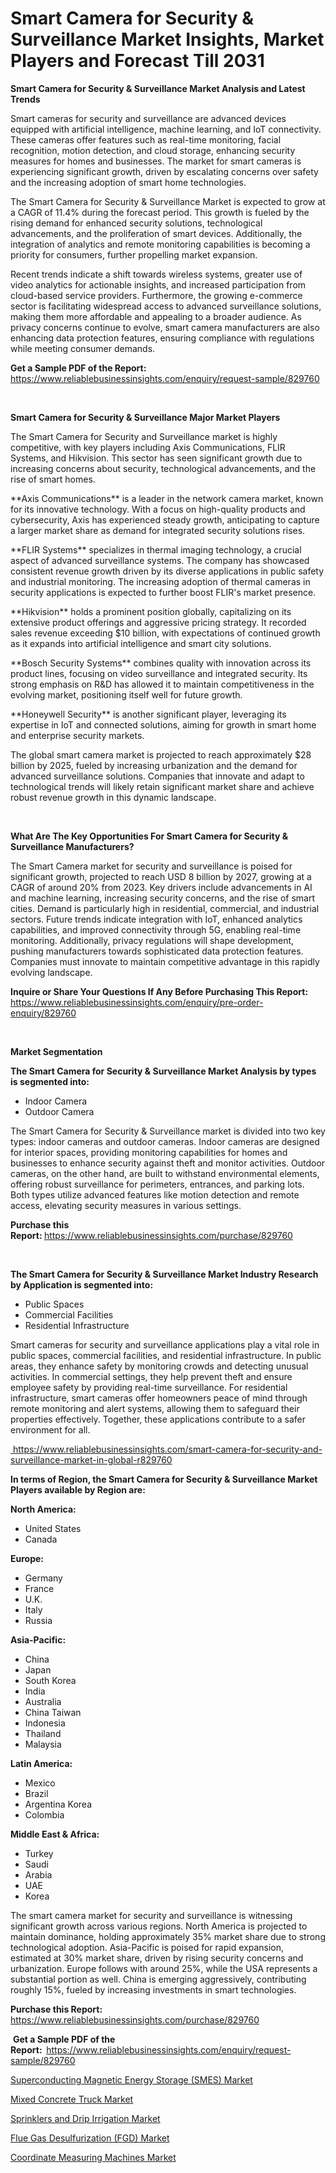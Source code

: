 <p><h1>Smart Camera for Security & Surveillance Market Insights, Market Players and Forecast Till 2031</h1></p><p><strong>Smart Camera for Security & Surveillance Market Analysis and Latest Trends</strong></p>
<p><p>Smart cameras for security and surveillance are advanced devices equipped with artificial intelligence, machine learning, and IoT connectivity. These cameras offer features such as real-time monitoring, facial recognition, motion detection, and cloud storage, enhancing security measures for homes and businesses. The market for smart cameras is experiencing significant growth, driven by escalating concerns over safety and the increasing adoption of smart home technologies.</p><p>The Smart Camera for Security & Surveillance Market is expected to grow at a CAGR of 11.4% during the forecast period. This growth is fueled by the rising demand for enhanced security solutions, technological advancements, and the proliferation of smart devices. Additionally, the integration of analytics and remote monitoring capabilities is becoming a priority for consumers, further propelling market expansion.</p><p>Recent trends indicate a shift towards wireless systems, greater use of video analytics for actionable insights, and increased participation from cloud-based service providers. Furthermore, the growing e-commerce sector is facilitating widespread access to advanced surveillance solutions, making them more affordable and appealing to a broader audience. As privacy concerns continue to evolve, smart camera manufacturers are also enhancing data protection features, ensuring compliance with regulations while meeting consumer demands.</p></p>
<p><strong>Get a Sample PDF of the Report:&nbsp;</strong> <a href="https://www.reliablebusinessinsights.com/enquiry/request-sample/829760?utm_campaign=60&utm_medium=2&utm_source=Github&utm_content=ia&utm_term=08102024&utm_id=smart-camera-for-security-surveillance">https://www.reliablebusinessinsights.com/enquiry/request-sample/829760</a></p>
<p>&nbsp;</p>
<p><strong>Smart Camera for Security & Surveillance Major Market Players</strong></p>
<p><p>The Smart Camera for Security and Surveillance market is highly competitive, with key players including Axis Communications, FLIR Systems, and Hikvision. This sector has seen significant growth due to increasing concerns about security, technological advancements, and the rise of smart homes.</p><p>**Axis Communications** is a leader in the network camera market, known for its innovative technology. With a focus on high-quality products and cybersecurity, Axis has experienced steady growth, anticipating to capture a larger market share as demand for integrated security solutions rises.</p><p>**FLIR Systems** specializes in thermal imaging technology, a crucial aspect of advanced surveillance systems. The company has showcased consistent revenue growth driven by its diverse applications in public safety and industrial monitoring. The increasing adoption of thermal cameras in security applications is expected to further boost FLIR's market presence.</p><p>**Hikvision** holds a prominent position globally, capitalizing on its extensive product offerings and aggressive pricing strategy. It recorded sales revenue exceeding $10 billion, with expectations of continued growth as it expands into artificial intelligence and smart city solutions.</p><p>**Bosch Security Systems** combines quality with innovation across its product lines, focusing on video surveillance and integrated security. Its strong emphasis on R&D has allowed it to maintain competitiveness in the evolving market, positioning itself well for future growth.</p><p>**Honeywell Security** is another significant player, leveraging its expertise in IoT and connected solutions, aiming for growth in smart home and enterprise security markets.</p><p>The global smart camera market is projected to reach approximately $28 billion by 2025, fueled by increasing urbanization and the demand for advanced surveillance solutions. Companies that innovate and adapt to technological trends will likely retain significant market share and achieve robust revenue growth in this dynamic landscape.</p></p>
<p>&nbsp;</p>
<p><strong>What Are The Key Opportunities For Smart Camera for Security & Surveillance Manufacturers?</strong></p>
<p><p>The Smart Camera market for security and surveillance is poised for significant growth, projected to reach USD 8 billion by 2027, growing at a CAGR of around 20% from 2023. Key drivers include advancements in AI and machine learning, increasing security concerns, and the rise of smart cities. Demand is particularly high in residential, commercial, and industrial sectors. Future trends indicate integration with IoT, enhanced analytics capabilities, and improved connectivity through 5G, enabling real-time monitoring. Additionally, privacy regulations will shape development, pushing manufacturers towards sophisticated data protection features. Companies must innovate to maintain competitive advantage in this rapidly evolving landscape.</p></p>
<p><strong>Inquire or Share Your Questions If Any Before Purchasing This Report:</strong> <a href="https://www.reliablebusinessinsights.com/enquiry/pre-order-enquiry/829760?utm_campaign=60&utm_medium=2&utm_source=Github&utm_content=ia&utm_term=08102024&utm_id=smart-camera-for-security-surveillance">https://www.reliablebusinessinsights.com/enquiry/pre-order-enquiry/829760</a></p>
<p>&nbsp;</p>
<p><strong>Market Segmentation</strong></p>
<p><strong>The Smart Camera for Security & Surveillance Market Analysis by types is segmented into:</strong></p>
<p><ul><li>Indoor Camera</li><li>Outdoor Camera</li></ul></p>
<p><p>The Smart Camera for Security & Surveillance market is divided into two key types: indoor cameras and outdoor cameras. Indoor cameras are designed for interior spaces, providing monitoring capabilities for homes and businesses to enhance security against theft and monitor activities. Outdoor cameras, on the other hand, are built to withstand environmental elements, offering robust surveillance for perimeters, entrances, and parking lots. Both types utilize advanced features like motion detection and remote access, elevating security measures in various settings.</p></p>
<p><strong>Purchase this Report:&nbsp;</strong><a href="https://www.reliablebusinessinsights.com/purchase/829760?utm_campaign=60&utm_medium=2&utm_source=Github&utm_content=ia&utm_term=08102024&utm_id=smart-camera-for-security-surveillance">https://www.reliablebusinessinsights.com/purchase/829760</a></p>
<p>&nbsp;</p>
<p><strong>The Smart Camera for Security & Surveillance Market Industry Research by Application is segmented into:</strong></p>
<p><ul><li>Public Spaces</li><li>Commercial Facilities</li><li>Residential Infrastructure</li></ul></p>
<p><p>Smart cameras for security and surveillance applications play a vital role in public spaces, commercial facilities, and residential infrastructure. In public areas, they enhance safety by monitoring crowds and detecting unusual activities. In commercial settings, they help prevent theft and ensure employee safety by providing real-time surveillance. For residential infrastructure, smart cameras offer homeowners peace of mind through remote monitoring and alert systems, allowing them to safeguard their properties effectively. Together, these applications contribute to a safer environment for all.</p></p>
<p><a href="https://www.reliablebusinessinsights.com/smart-camera-for-security-and-surveillance-market-in-global-r829760?utm_campaign=60&utm_medium=2&utm_source=Github&utm_content=ia&utm_term=08102024&utm_id=smart-camera-for-security-surveillance">&nbsp;https://www.reliablebusinessinsights.com/smart-camera-for-security-and-surveillance-market-in-global-r829760</a></p>
<p><strong>In terms of Region, the Smart Camera for Security & Surveillance Market Players available by Region are:</strong></p>
<p>
    <p> <strong> North America: </strong>
        <ul>
            <li>United States</li>
            <li>Canada</li>
        </ul>
        </p> 
    <p> <strong> Europe: </strong>
        <ul>
            <li>Germany</li>
            <li>France</li>
            <li>U.K.</li>
            <li>Italy</li>
            <li>Russia</li>
        </ul>
        </p> 
    <p> <strong> Asia-Pacific: </strong>
        <ul>
            <li>China</li>
            <li>Japan</li>
            <li>South Korea</li>
            <li>India</li>
            <li>Australia</li>
            <li>China Taiwan</li>
            <li>Indonesia</li>
            <li>Thailand</li>
            <li>Malaysia</li>
        </ul>
        </p> 
    <p> <strong> Latin America: </strong>
        <ul>
            <li>Mexico</li>
            <li>Brazil</li>
            <li>Argentina Korea</li>
            <li>Colombia</li>
        </ul>
        </p> 
    <p> <strong> Middle East & Africa: </strong>
        <ul>
            <li>Turkey</li>
            <li>Saudi</li>
            <li>Arabia</li>
            <li>UAE</li>
            <li>Korea</li>
        </ul>
    </p>
    </p>
<p><p>The smart camera market for security and surveillance is witnessing significant growth across various regions. North America is projected to maintain dominance, holding approximately 35% market share due to strong technological adoption. Asia-Pacific is poised for rapid expansion, estimated at 30% market share, driven by rising security concerns and urbanization. Europe follows with around 25%, while the USA represents a substantial portion as well. China is emerging aggressively, contributing roughly 15%, fueled by increasing investments in smart technologies.</p></p>
<p><strong>Purchase this Report: </strong><a href="https://www.reliablebusinessinsights.com/purchase/829760?utm_campaign=60&utm_medium=2&utm_source=Github&utm_content=ia&utm_term=08102024&utm_id=smart-camera-for-security-surveillance">https://www.reliablebusinessinsights.com/purchase/829760</a></p>
<p>&nbsp;<strong>Get a Sample PDF of the Report:&nbsp;&nbsp;</strong><a href="https://www.reliablebusinessinsights.com/enquiry/request-sample/829760?utm_campaign=60&utm_medium=2&utm_source=Github&utm_content=ia&utm_term=08102024&utm_id=smart-camera-for-security-surveillance">https://www.reliablebusinessinsights.com/enquiry/request-sample/829760</a></p>
<p><strong></strong></p>
<p><p><a href="https://issuu.com/reportprime-2/docs/superconducting-magnetic-energy-sto_e7b77c74fa284a?utm_campaign=60&utm_medium=2&utm_source=Github&utm_content=ia&utm_term=08102024&utm_id=smart-camera-for-security-surveillance">Superconducting Magnetic Energy Storage (SMES) Market</a></p><p><a href="https://github.com/MarilynDouglas476/Market-Research-Report-List-1/blob/main/mixed-concrete-truck-market.md?utm_campaign=60&utm_medium=2&utm_source=Github&utm_content=ia&utm_term=08102024&utm_id=smart-camera-for-security-surveillance">Mixed Concrete Truck Market</a></p><p><a href="https://github.com/FahadAhmed223/Market-Research-Report-List-1/blob/main/sprinklers-and-drip-irrigation-market.md?utm_campaign=60&utm_medium=2&utm_source=Github&utm_content=ia&utm_term=08102024&utm_id=smart-camera-for-security-surveillance">Sprinklers and Drip Irrigation Market</a></p><p><a href="https://issuu.com/reportprime-2/docs/flue-gas-desulfurization-fgd-market_81d7421f398809?utm_campaign=60&utm_medium=2&utm_source=Github&utm_content=ia&utm_term=08102024&utm_id=smart-camera-for-security-surveillance">Flue Gas Desulfurization (FGD) Market</a></p><p><a href="https://www.linkedin.com/pulse/coordinate-measuring-machines-market-ecosystem-competitive-xbcjf?utm_campaign=60&utm_medium=2&utm_source=Github&utm_content=ia&utm_term=08102024&utm_id=smart-camera-for-security-surveillance">Coordinate Measuring Machines Market</a></p></p>